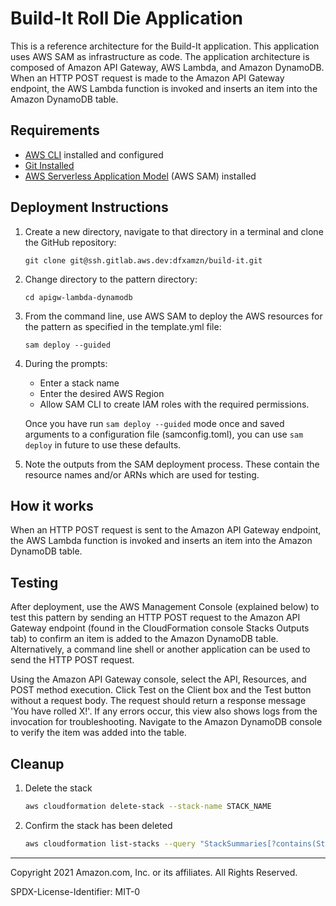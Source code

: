 # Build-It Roll Die Application

This is a reference architecture for the Build-It application. This application uses AWS SAM as infrastructure as code. The application architecture is composed of Amazon API Gateway, AWS Lambda, and Amazon DynamoDB. When an HTTP POST request is made to the Amazon API Gateway endpoint, the AWS Lambda function is invoked and inserts an item into the Amazon DynamoDB table.

## Requirements

* [AWS CLI](https://docs.aws.amazon.com/cli/latest/userguide/install-cliv2.html) installed and configured
* [Git Installed](https://git-scm.com/book/en/v2/Getting-Started-Installing-Git)
* [AWS Serverless Application Model](https://docs.aws.amazon.com/serverless-application-model/latest/developerguide/serverless-sam-cli-install.html) (AWS SAM) installed

## Deployment Instructions

1. Create a new directory, navigate to that directory in a terminal and clone the GitHub repository:
    ``` 
    git clone git@ssh.gitlab.aws.dev:dfxamzn/build-it.git
    ```
1. Change directory to the pattern directory:
    ```
    cd apigw-lambda-dynamodb
    ```
1. From the command line, use AWS SAM to deploy the AWS resources for the pattern as specified in the template.yml file:
    ```
    sam deploy --guided
    ```
1. During the prompts:
    * Enter a stack name
    * Enter the desired AWS Region
    * Allow SAM CLI to create IAM roles with the required permissions.

    Once you have run `sam deploy --guided` mode once and saved arguments to a configuration file (samconfig.toml), you can use `sam deploy` in future to use these defaults.

1. Note the outputs from the SAM deployment process. These contain the resource names and/or ARNs which are used for testing.

## How it works

When an HTTP POST request is sent to the Amazon API Gateway endpoint, the AWS Lambda function is invoked and inserts an item into the Amazon DynamoDB table.

## Testing

After deployment, use the AWS Management Console (explained below) to test this pattern by sending an HTTP POST request to the Amazon API Gateway endpoint (found in the CloudFormation console Stacks Outputs tab) to confirm an item is added to the Amazon DynamoDB table. Alternatively, a command line shell or another application can be used to send the HTTP POST request.

Using the Amazon API Gateway console, select the API, Resources, and POST method execution. Click Test on the Client box and the Test button without a request body. The request should return a response message 'You have rolled X!'. If any errors occur, this view also shows logs from the invocation for troubleshooting. Navigate to the Amazon DynamoDB console to verify the item was added into the table.

## Cleanup
 
1. Delete the stack
    ```bash
    aws cloudformation delete-stack --stack-name STACK_NAME
    ```
1. Confirm the stack has been deleted
    ```bash
    aws cloudformation list-stacks --query "StackSummaries[?contains(StackName,'STACK_NAME')].StackStatus"
    ```
----
Copyright 2021 Amazon.com, Inc. or its affiliates. All Rights Reserved.

SPDX-License-Identifier: MIT-0
